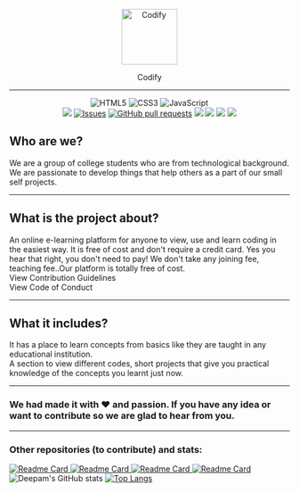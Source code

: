 <p align="center">
<img width="100px"src="https://deepam-aggarwal.github.io/codify/assets/C.png" align="center" alt="Codify" />
</p>
<p align="center">Codify</p><hr>
<p align="center">
<img alt="HTML5" src="https://img.shields.io/badge/html5%20-%23E34F26.svg?&style=for-the-badge&logo=html5&logoColor=white"/>
<img alt="CSS3" src="https://img.shields.io/badge/css3%20-%231572B6.svg?&style=for-the-badge&logo=css3&logoColor=white"/>
<img alt="JavaScript" src="https://img.shields.io/badge/javascript%20-%23323330.svg?&style=for-the-badge&logo=javascript&logoColor=%23F7DF1E"/><br/>
<img src="https://img.shields.io/github/license/Deepam-Aggarwal/codify?color=blue&logo=GitHub"/>
<a href="https://github.com/Deepam-Aggarwal/codify/issues"><img alt="Issues" src="https://img.shields.io/github/issues/Deepam-Aggarwal/codify?logo=GitHub&color=blue" /></a>
<a href="https://github.com/Deepam-Aggarwal/codify/pulls"><img alt="GitHub pull requests" src="https://img.shields.io/github/issues-pr/Deepam-Aggarwal/codify?logo=GitHub&color=blue" /></a>
<a href="https://github.com/Deepam-Aggarwal/codify/pulls">
<img src="https://img.shields.io/github/issues-pr-closed/Deepam-Aggarwal/codify?color=blue&logo=GitHub"/></a>
<img src="https://img.shields.io/github/watchers/Deepam-Aggarwal/codify?logo=GitHub&style=flat"/>
<img src="https://img.shields.io/github/forks/Deepam-Aggarwal/codify?logo=GitHub&style=flat"/>
<img src="https://img.shields.io/github/languages/count/Deepam-Aggarwal/codify?logo=GitHub"/>
</p>

## Who are we?
We are a group of college students who are from technological background. We are passionate to develop things that help others as a part of our small self projects.<hr>

## What is the project about?
An online e-learning platform for anyone to view, use and learn coding in the easiest way. It is free of cost and don't require a credit card. Yes you hear that right, you don't need to pay! We don't take any joining fee, teaching fee..Our platform is totally free of cost.<br /> <a href="https://github.com/Deepam-Aggarwal/codify/blob/02bf1409682852fb13ff60789352fc664580d264/CONTRIBUTING.md" LINK="red" style="text-decoration:none;">View Contribution Guidelines</a><br /><a href="https://github.com/Deepam-Aggarwal/codify/blob/0e95457ad069535ae76874fa2aae55c9055031c4/CODE_OF_CONDUCT.md" style="text-decoration:none;">View Code of Conduct </a> <hr>

## What it includes?
It has a place to learn concepts from basics like they are taught in any educational institution.<br>A section to view different codes, short projects that give you practical knowledge of the concepts you learnt just now.<hr>

### We had made it with ❤️ and passion. If you have any idea or want to contribute so we are glad to hear from you.<hr>
### Other repositories (to contribute) and stats:
[![Readme Card](https://github-readme-stats.vercel.app/api/pin/?username=Deepam-Aggarwal&repo=OnTheGo-World-Tour&show_owner=true&title_color=fff&icon_color=79ff97&text_color=9f9f9f&bg_color=151515)
](https://github.com/Deepam-Aggarwal/OnTheGo-World-Tour)
[![Readme Card](https://github-readme-stats.vercel.app/api/pin/?username=Deepam-Aggarwal&repo=Cynet-Webweaver&show_owner=true&title_color=fff&icon_color=79ff97&text_color=9f9f9f&bg_color=151515)
](https://github.com/Deepam-Aggarwal/Cynet-Webweaver)
[![Readme Card](https://github-readme-stats.vercel.app/api/pin/?username=Deepam-Aggarwal&repo=Codes&show_owner=true&title_color=fff&icon_color=79ff97&text_color=9f9f9f&bg_color=151515)
](https://github.com/Deepam-Aggarwal/Codes)
[![Readme Card](https://github-readme-stats.vercel.app/api/pin/?username=Deepam-Aggarwal&repo=FSD-Project&show_owner=true&title_color=fff&icon_color=79ff97&text_color=9f9f9f&bg_color=151515)
](https://github.com/Deepam-Aggarwal/FSD-Project)
![Deepam's GitHub stats](https://github-readme-stats.vercel.app/api?username=Deepam-Aggarwal&count_private=true&show_icons=true&theme=radical)
[![Top Langs](https://github-readme-stats.vercel.app/api/top-langs/?username=Deepam-Aggarwal&layout=compact&theme=radical)](https://github.com/Deepam-Aggarwal)
